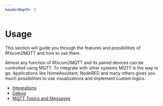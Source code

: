 ```yaml
---
headerDepth: 1
---
```


# Usage

This section will guide you through the features and possibilities of Rfxcom2MQTT and how to use them.

Almost any function of Rfxcom2MQTT and its paired devices can be controlled using MQTT. To integrate with other systems MQTT is the way to go. Applications like HomeAssistant, NodeRED and many others gives you much possibilities to use visualizations and implement custom logics.

* [Integrations](./integrations/README.md)
* [Debug](./debug.md)
* [MQTT Topics and Messages](./mqtt_topics_and_messages.md)
